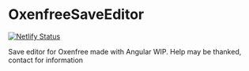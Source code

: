 # OxenfreeSaveEditor
[![Netlify Status](https://api.netlify.com/api/v1/badges/dd2e231e-2e41-4661-9abc-c730593bffd9/deploy-status)](https://app.netlify.com/sites/oxenfree-save-editor/deploys)

Save editor for Oxenfree made with Angular
WIP. Help may be thanked, contact for information
